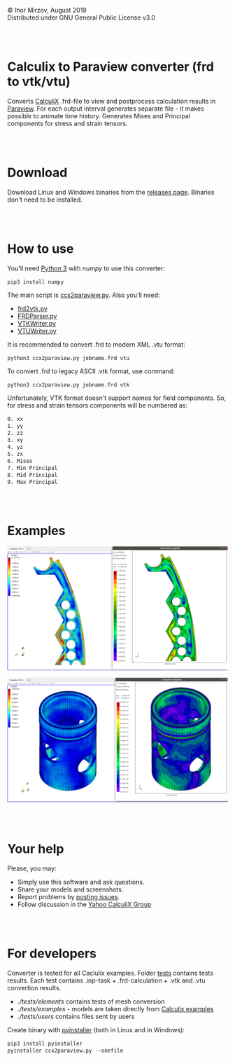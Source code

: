 © Ihor Mirzov, August 2019  
Distributed under GNU General Public License v3.0

<br/><br/>



# Calculix to Paraview converter (frd to vtk/vtu)

Converts [CalculiX](http://www.dhondt.de/) .frd-file to view and postprocess calculation results in [Paraview](https://www.paraview.org/). For each output interval generates separate file - it makes possible to animate time history. Generates Mises and Principal components for stress and strain tensors.

<br/><br/>



# Download

Download Linux and Windows binaries from the [releases page](./releases). Binaries don't need to be installed.

<br/><br/>



# How to use

You'll need [Python 3](https://www.python.org/downloads/) with *numpy* to use this converter:

    pip3 install numpy

The main script is [ccx2paraview.py](ccx2paraview.py). Also you'll need:
- [frd2vtk.py](frd2vtk.py)
- [FRDParser.py](FRDParser.py)
- [VTKWriter.py](VTKWriter.py)
- [VTUWriter.py](VTUWriter.py)

It is recommended to convert .frd to modern XML .vtu format:

    python3 ccx2paraview.py jobname.frd vtu

To convert .frd to legacy ASCII .vtk format, use command:

    python3 ccx2paraview.py jobname.frd vtk

Unfortunately, VTK format doesn't support names for field components. So, for stress and strain tensors components will be numbered as:

    0. xx
    1. yy
    2. zz
    3. xy
    4. yz
    5. zx
    6. Mises
    7. Min Principal
    8. Mid Principal
    9. Max Principal

<br/><br/>



# Examples

![baffle](./tests/users/baffle.png "baffle")

![piston](./tests/users/piston.png "piston")

<br/><br/>



# Your help

Please, you may:

- Simply use this software and ask questions.
- Share your models and screenshots.
- Report problems by [posting issues](./issues).
- Follow discussion in the [Yahoo CalculiX Group](https://groups.yahoo.com/neo/groups/CALCULIX/conversations/topics/13712)

<br/><br/>



# For developers

Converter is tested for all Caclulix examples. Folder [tests](./tests/) contains tests results. Each test contains .inp-task + .frd-calculation + .vtk and .vtu convertion results.

- *./tests/elements* contains tests of mesh conversion
- *./tests/examples* - models are taken directly from [Calculix examples](http://www.dhondt.de/ccx_2.15.test.tar.bz2)
- *./tests/users* contains files sent by users


Create binary with [pyinstaller](https://www.pyinstaller.org/) (both in Linux and in Windows):

    pip3 install pyinstaller
    pyinstaller ccx2paraview.py --onefile
